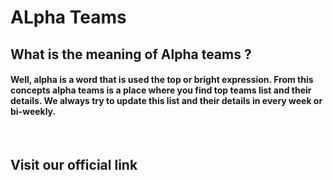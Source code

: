 # ALpha Teams
## What is the meaning of Alpha teams ?
<h4>Well, alpha is a word that is used the top or bright expression. From this concepts alpha teams is a place where you find top teams list and their details. We always try to update this list and their details in every week or bi-weekly. </h4>
<br>

## Visit our official link
